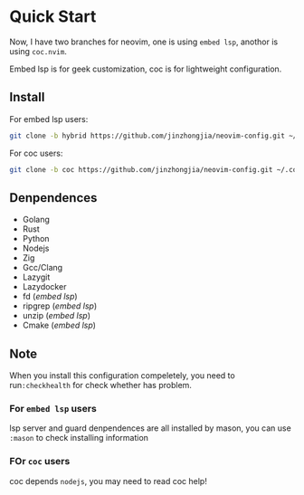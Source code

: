 # Quick Start

Now, I have two branches for neovim, one is using `embed lsp`, anothor is using `coc.nvim`.

Embed lsp is for geek customization, coc is for lightweight configuration.

## Install

For embed lsp users:

```sh
git clone -b hybrid https://github.com/jinzhongjia/neovim-config.git ~/.config/nvim
```

For coc users:

```sh
git clone -b coc https://github.com/jinzhongjia/neovim-config.git ~/.config/nvim
```

## Denpendences

- Golang
- Rust
- Python
- Nodejs
- Zig
- Gcc/Clang
- Lazygit
- Lazydocker
- fd (*embed lsp*)
- ripgrep (*embed lsp*)
- unzip (*embed lsp*)
- Cmake (*embed lsp*)

## Note

When you install this configuration compeletely, you need to run`:checkhealth` for check whether has problem.

### For `embed lsp` users

lsp server and guard denpendences are all installed by mason, you can use `:mason` to check installing information

### FOr `coc` users

coc depends `nodejs`, you may need to read coc help!
